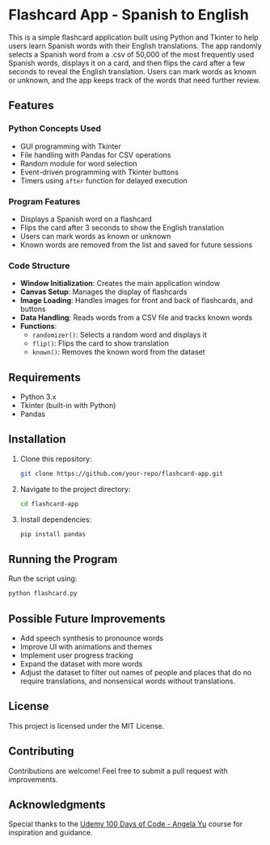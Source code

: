 # Flashcard App - Spanish to English

This is a simple flashcard application built using Python and Tkinter to help users learn Spanish words with their English translations. The app randomly selects a Spanish word from a .csv of 50,000 of the most frequently used Spanish words, displays it on a card, and then flips the card after a few seconds to reveal the English translation. Users can mark words as known or unknown, and the app keeps track of the words that need further review.

## Features

### Python Concepts Used
- GUI programming with Tkinter
- File handling with Pandas for CSV operations
- Random module for word selection
- Event-driven programming with Tkinter buttons
- Timers using `after` function for delayed execution

### Program Features
- Displays a Spanish word on a flashcard
- Flips the card after 3 seconds to show the English translation
- Users can mark words as known or unknown
- Known words are removed from the list and saved for future sessions

### Code Structure
- **Window Initialization**: Creates the main application window
- **Canvas Setup**: Manages the display of flashcards
- **Image Loading**: Handles images for front and back of flashcards, and buttons
- **Data Handling**: Reads words from a CSV file and tracks known words
- **Functions**:
  - `randomizer()`: Selects a random word and displays it
  - `flip()`: Flips the card to show translation
  - `known()`: Removes the known word from the dataset

## Requirements

- Python 3.x
- Tkinter (built-in with Python)
- Pandas

## Installation

1. Clone this repository:
   ```bash
   git clone https://github.com/your-repo/flashcard-app.git
   ```
2. Navigate to the project directory:
   ```bash
   cd flashcard-app
   ```
3. Install dependencies:
   ```bash
   pip install pandas
   ```

## Running the Program

Run the script using:
```bash
python flashcard.py
```

## Possible Future Improvements
- Add speech synthesis to pronounce words
- Improve UI with animations and themes
- Implement user progress tracking
- Expand the dataset with more words
- Adjust the dataset to filter out names of people and places that do no require translations, and nonsensical words without translations. 

## License
This project is licensed under the MIT License.

## Contributing
Contributions are welcome! Feel free to submit a pull request with improvements.

## Acknowledgments
Special thanks to the [Udemy 100 Days of Code - Angela Yu](https://www.udemy.com/course/100-days-of-code-the-complete-python-pro-bootcamp-for-2023/) course for inspiration and guidance.
